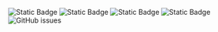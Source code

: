 ![Static Badge](https://img.shields.io/badge/blacklists-60-000000) ![Static Badge](https://img.shields.io/badge/blacklisted-3111374-cc0000) ![Static Badge](https://img.shields.io/badge/whitelisted-2243-00CC00) ![Static Badge](https://img.shields.io/badge/streaming_blacklist-28107-000000) ![GitHub issues](https://img.shields.io/github/issues/fabriziosalmi/blacklists)
